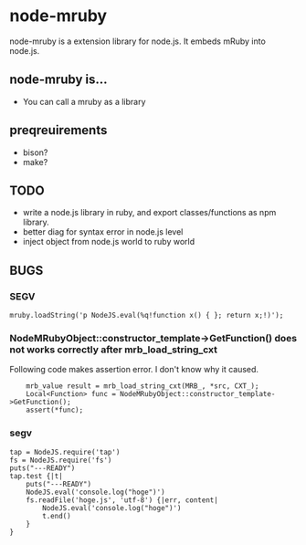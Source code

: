 node-mruby
==========

node-mruby is a extension library for node.js. It embeds mRuby into node.js.

node-mruby is...
----------------

  * You can call a mruby as a library

preqreuirements
---------------

  * bison?
  * make?

TODO
----

  * write a node.js library in ruby, and export classes/functions as npm library.
  * better diag for syntax error in node.js level
  * inject object from node.js world to ruby world

BUGS
----

### SEGV

    mruby.loadString('p NodeJS.eval(%q!function x() { }; return x;!)');

### NodeMRubyObject::constructor\_template->GetFunction() does not works correctly after mrb\_load\_string\_cxt

Following code makes assertion error. I don't know why it caused.

        mrb_value result = mrb_load_string_cxt(MRB_, *src, CXT_);
        Local<Function> func = NodeMRubyObject::constructor_template->GetFunction();
        assert(*func);

### segv

    tap = NodeJS.require('tap')
    fs = NodeJS.require('fs')
    puts("---READY")
    tap.test {|t|
        puts("---READY")
        NodeJS.eval('console.log("hoge")')
        fs.readFile('hoge.js', 'utf-8') {|err, content|
            NodeJS.eval('console.log("hoge")')
            t.end()
        }
    }

